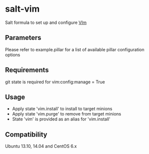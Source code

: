 salt-vim
========

Salt formula to set up and configure [VIm](http://www.vim.org/)

Parameters
------------
Please refer to example.pillar for a list of available pillar configuration options

Requirements
------------
git state is required for vim:config:manage = True

Usage
-----
- Apply state 'vim.install' to install to target minions
- Apply state 'vim.purge' to remove from target minions
- State 'vim' is provided as an alias for 'vim.install'

Compatibility
-------------
Ubuntu 13.10, 14.04 and CentOS 6.x
